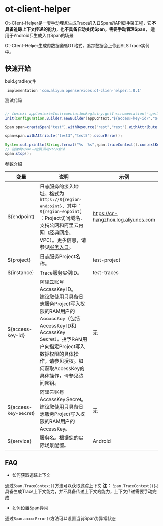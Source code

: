 # ot-client-helper
Ot-Client-Helper是一套手动埋点生成Trace的入口Span的API脚手架工程，它**不具备追踪上下文传递的能力**，也**不具备自动关闭Span，需要手动管理Span**，
适用于Android只生成入口Span的场景

Ot-Client-Helper生成的数据遵循OT格式，追踪数据会上传到SLS Trace实例中。

## 快速开始
buid.gradle文件
```gradle
 implementation 'com.aliyun.openservices:ot-clien-helper:1.0.1'
```

测试代码
```java

// Context appContext=InstrumentationRegistry.getInstrumentation().getTargetContext();
Init(Configuration.Builder.newBuilder(appContext,"${access-key-id}","${access-key-secret}","${endpoint}","${project}","${instance}", "${service}").withResources(Collections.singletonMap("test","test1")));

Span span=createSpan("test").withResource("rest","rest").withAttribute("test1","test2").start();

span=span.withAttribute("test3","test5").occurError();

System.out.println(String.format("%s  %s",span.traceContext().contextKey(),span.traceContext().contextValue()));
// 创建的Span一定要调用Stop方法
span.stop();
```
参数介绍

| 变量 | 说明 | 示例 |
|---|---|---|
|${endpoint}	|日志服务的接入地址，格式为`https://${region-endpoint}`，其中： <br/> `${region-enpoint}` ：Project访问域名，支持公网和阿里云内网（经典网络、VPC）。更多信息，请参见[服务入口](https://help.aliyun.com/document_detail/29008.htm?spm=a2c4g.11186623.0.0.3b4812faModpH5#reference-wgx-pwq-zdb)。 | https://cn-hangzhou.log.aliyuncs.com|
|${project}|	日志服务Project名称。	| test-project |
|${instance}|	Trace服务实例ID。	|test-traces|
|${access-key-id}|	阿里云账号AccessKey ID。<br/> 建议您使用只具备日志服务Project写入权限的RAM用户的AccessKey（包括AccessKey ID和AccessKey Secret）。授予RAM用户向指定Project写入数据权限的具体操作，请参见授权。如何获取AccessKey的具体操作，请参见访问密钥。| 无|
|${access-key-secret} | 阿里云账号AccessKey Secret。<br/> 建议您使用只具备日志服务Project写入权限的RAM用户的AccessKey。 | 无|
|${service}	| 服务名。根据您的实际场景配置。|	Android|

## FAQ
* 如何获取追踪上下文

通过`Span.TraceContext()`方法可以获取追踪上下文
**注：** `Span.TraceContext()`只具备生成Trace上下文能力，并不具备传递上下文的能力，上下文传递需要手动完成
   
* 如何设置Span异常

通过`Span.occurError()`方法可以设置当前Span为异常状态
